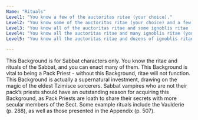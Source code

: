```yaml
---
Name: "Rituals"
Level1: "You know a few of the auctoritas ritae (your choice)."
Level2: "You know some of the auctoritas ritae (your choice) and a few ignoblis ritae (your choice)."
Level3: "You know all of the auctoritas ritae and some ignoblis ritae (your choice). Also, you may create your own ignoblis ritae, given enough time (consult your Storyteller for development time and game effects)."
Level4: "You know all the auctoritas ritae and many ignoblis ritae (your choice). You may create your own ignoblis ritae, given enough time (consult your Storyteller for development time and game effects). You are also familiar with the functions of numerous regional and pack-specific ignoblis ritae, even if you cannot perform them."
Level5: "You know all the auctoritas ritae and dozens of ignoblis ritae (your choice). You may create your own ignoblis ritae, given enough time (consult your Storyteller for development time and game effects). You are also familiar with the functions of almost all regional and pack-specific ignoblis ritae, even if you cannot perform them; if it’s been written down or passed around in lore, you’ve heard of it."

---
```


This Background is for Sabbat characters only.
You know the ritae and rituals of the Sabbat, and you can enact many of them. This Background is vital to being a Pack Priest - without this Background, ritae will not function. This Background is actually a supernatural investment, drawing on the magic of the eldest Tzimisce sorcerers. Sabbat vampires who are not their pack’s priests should have an outstanding reason for acquiring this Background, as Pack Priests are loath to share their secrets with more secular members of the Sect. Some example rituals include the Vaulderie (p. 288), as well as those presented in the Appendix (p. 507).